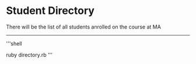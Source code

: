 Student Directory
=================

There will be the list of all students anrolled on the course at MA

-------

'''shell 

ruby directory.rb
'''